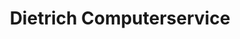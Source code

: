 ---
title: "Dietrich Computerservice"
url: /germersheim/dietrich-computerservice/
shop: Computer
---